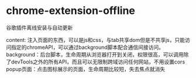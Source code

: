 # chrome-extension-offline
谷歌插件离线安装与自动更新

content: 注入页面的东西，可以是js和css，与tab共享dom但是不共享js，只能访问指定的chromeAPI，可以通过background脚本配合通信间接访问。
background：后台脚本，生命周期从浏览器打开到关闭，权限很高，可以调用除了devTools之外的所有API，而且可以无限制跨域访问任何网站，不用设置cors
popup页面：点击图标展示的页面，生命周期比较短，失去焦点就消失